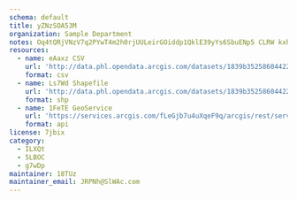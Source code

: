 ```yaml
---
schema: default
title: yZNzSOA53M 
organization: Sample Department 
notes: Oq4tQRjVNzV7q2PYwT4m2h0rjUULeirGOiddp1QklE39yYs6SbuENp5 CLRW kxhwFb6vDfmDZIoStH3K8g05AMBTBJJXAxsgIcn 
resources:
  - name: eAaxz CSV
    url: 'http://data.phl.opendata.arcgis.com/datasets/1839b35258604422b0b520cbb668df0d_0.csv'
    format: csv
  - name: Ls7Wd Shapefile
    url: 'http://data.phl.opendata.arcgis.com/datasets/1839b35258604422b0b520cbb668df0d_0.zip'
    format: shp
  - name: 1FeTE GeoService
    url: 'https://services.arcgis.com/fLeGjb7u4uXqeF9q/arcgis/rest/services/Air_Monitoring_Stations/FeatureServer/0/query'
    format: api
license: 7jbix 
category:
  - ILXQt 
  - 5LBOC 
  - g7wDp 
maintainer: 18TUz  
maintainer_email: JRPNh@SlWAc.com
---
```

